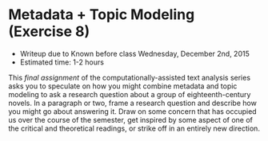 # Metadata + Topic Modeling (Exercise 8)

+ Writeup due to Known before class Wednesday, December 2nd, 2015
+ Estimated time: 1-2 hours

This *final assignment* of the computationally-assisted text analysis series asks you to speculate on how you might combine metadata and topic modeling to ask a research question about a group of eighteenth-century novels. In a paragraph or two, frame a research question and describe how you might go about answering it. Draw on some concern that has occupied us over the course of the semester, get inspired by some aspect of one of the critical and theoretical readings, or strike off in an entirely new direction.
